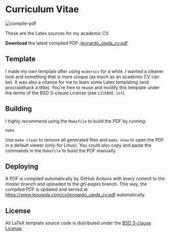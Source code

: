 # Curriculum Vitae

![compile-pdf](https://github.com/leouieda/cv/workflows/compile-pdf/badge.svg?event=push)

These are the Latex sources for my academic CV.

**Download** the latest compiled PDF:
[leonardo_uieda_cv.pdf](https://www.leouieda.com/cv/leonardo_uieda_cv.pdf)

## Template

I made my own template after using `moderncv` for a while.
I wanted a cleaner look and something that is more unique (as much as an academic
CV can be).
It was also a chance for me to learn some Latex templating (and procrastihack a
little).
You're free to reuse and modify this template under the terms of the BSD
3-clause License (see `LICENSE.txt`).

## Building

I highly recommend using the `Makefile` to build the PDF by running:

    make

Use `make clean` to remove all generated files and `make show` to open the PDF
in a default viewer (only for Linux). You could also copy and paste the
commands in the `Makefile` to build the PDF manually.

## Deploying

A PDF is compiled automatically by GitHub Actions with every commit to the
*master* branch and uploaded to the *gh-pages* branch. This way, the compiled
PDF is updated and served at https://www.leouieda.com/cv/leonardo_uieda_cv.pdf
automatically.

## License

All LaTeX template source code is distributed under the
[BSD 3-clause License](https://opensource.org/licenses/BSD-3-Clause).
